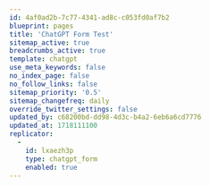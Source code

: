 ```yaml
---
id: 4af0ad2b-7c77-4341-ad8c-c053fd0af7b2
blueprint: pages
title: 'ChatGPT Form Test'
sitemap_active: true
breadcrumbs_active: true
template: chatgpt
use_meta_keywords: false
no_index_page: false
no_follow_links: false
sitemap_priority: '0.5'
sitemap_changefreq: daily
override_twitter_settings: false
updated_by: c68200bd-dd98-4d3c-b4a2-6eb6a6cd7776
updated_at: 1718111100
replicator:
  -
    id: lxaezh3p
    type: chatgpt_form
    enabled: true
---
```

